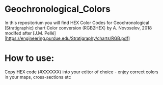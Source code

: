 # Geochronological_Colors
In this repositorium you will find HEX Color Codes for Geochronological (Stratigraphic) chart
Color conversion (RGB2HEX) by A. Novoselov, 2018 modifed after [J.M. Pellé][https://engineering.purdue.edu/Stratigraphy/charts/RGB.pdf]
# How to use:
Copy HEX code (#XXXXXX) into your editor of choice - enjoy correct colors in your maps, cross-sections etc
